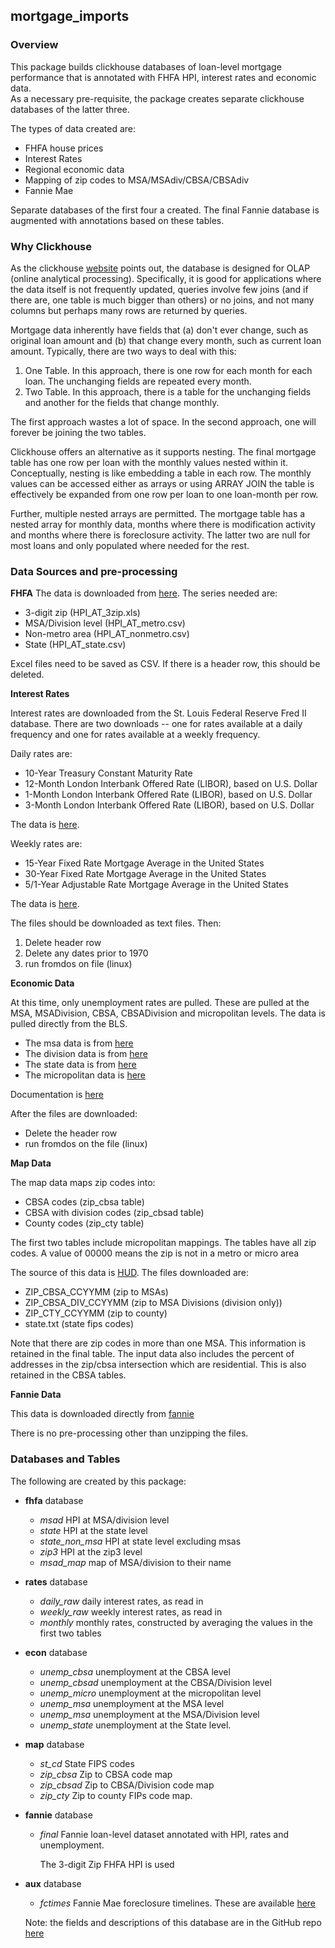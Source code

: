 ## mortgage_imports

### Overview

This package builds clickhouse databases of loan-level mortgage performance
that is annotated with FHFA HPI, interest rates and economic data.  
As a necessary pre-requisite, the package creates separate clickhouse 
databases of the latter three.

The types of data created are:

- FHFA house prices
- Interest Rates
- Regional economic data
- Mapping of zip codes to MSA/MSAdiv/CBSA/CBSAdiv  
- Fannie Mae

Separate databases of the first four a created. The final Fannie database
is augmented with annotations based on these tables.

### Why Clickhouse

As the clickhouse [website](https://clickhouse.tech/docs/en/) points out, the database is designed
for OLAP (online analytical processing). Specifically, it is good for applications where
the data itself is not frequently updated, queries involve few joins (and if there are, one table is 
much bigger than others) or no joins, and not many columns but perhaps many
rows are returned by queries.

Mortgage data inherently have fields that (a) don't ever change, such as original loan
amount and (b) that change every month, such as current loan amount. Typically, there are
two ways to deal with this:

1. One Table. In this approach, there is one row for each month for each loan. 
   The unchanging fields are repeated every month.
2. Two Table. In this approach, there is a table for the unchanging fields and another
   for the fields that change monthly.
   
The first approach wastes a lot of space.  In the second approach, one will forever be
joining the two tables.

Clickhouse offers an alternative as it supports nesting. The final mortgage table has
one row per loan with the monthly values nested within it. Conceptually, 
nesting is like embedding a table in each row. The monthly values can be accessed either as
arrays or using ARRAY JOIN the table is effectively be expanded from one row per loan
to one loan-month per row.

Further, multiple nested arrays are permitted. The mortgage table has a nested array
for monthly data, months where there is modification activity and months where there is
foreclosure activity. The latter two are null for most loans and only populated 
where needed for the rest.


### Data Sources and pre-processing

**FHFA**
The data is downloaded from [here](https://www.fhfa.gov/DataTools/Downloads/Pages/House-Price-Index-Datasets.aspx).
The series needed are:

- 3-digit zip (HPI_AT_3zip.xls)
- MSA/Division level (HPI_AT_metro.csv)
- Non-metro area (HPI_AT_nonmetro.csv)
- State (HPI_AT_state.csv)

Excel files need to be saved as CSV. If there is a header row, this should
be deleted.

**Interest Rates**

Interest rates are downloaded from the St. Louis Federal Reserve Fred II 
database. There are two downloads -- one for rates available at a daily
frequency and one for rates available at a weekly frequency.

Daily rates are:

- 10-Year Treasury Constant Maturity Rate
- 12-Month London Interbank Offered Rate (LIBOR), based on U.S. Dollar
- 1-Month London Interbank Offered Rate (LIBOR), based on U.S. Dollar
- 3-Month London Interbank Offered Rate (LIBOR), based on U.S. Dollar

The data is [here](https://research.stlouisfed.org/useraccount/datalists/257884).

Weekly rates are:

- 15-Year Fixed Rate Mortgage Average in the United States
- 30-Year Fixed Rate Mortgage Average in the United States
- 5/1-Year Adjustable Rate Mortgage Average in the United States

The data is [here](https://research.stlouisfed.org/useraccount/datalists/257882).

The files should be downloaded as text files. Then:
1. Delete header row
2. Delete any dates prior to 1970
3. run fromdos on file (linux)

**Economic Data**

At this time, only unemployment rates are pulled. These are pulled at the
MSA, MSADivision, CBSA, CBSADivision and micropolitan levels. The data
is pulled directly from the BLS.

- The msa data is from [here](https://download.bls.gov/pub/time.series/la/la.data.60.Metro)
- The division data is from [here](https://download.bls.gov/pub/time.series/la/la.data.61.Division)
- The state data is from [here](https://download.bls.gov/pub/time.series/la/la.data.3.AllStatesS)
- The micropolitan data is [here](https://download.bls.gov/pub/time.series/la/la.data.62.Micro)

Documentation is [here](https://download.bls.gov/pub/time.series/la/la.txt)

After the files are downloaded:

- Delete the header row
- run fromdos on the file (linux)

**Map Data**

The map data maps zip codes into:

- CBSA codes (zip_cbsa table)
- CBSA with division codes (zip_cbsad table)
- County codes (zip_cty table)

The first two tables include micropolitan mappings.
The tables have all zip codes. A value of 00000 means the zip is 
not in a metro or micro area

The source of this data is [HUD](https://www.huduser.gov/portal/datasets/usps_crosswalk.html).
The files downloaded are:

- ZIP_CBSA_CCYYMM (zip to MSAs)
- ZIP_CBSA_DIV_CCYYMM (zip to MSA Divisions (division only))
- ZIP_CTY_CCYYMM (zip to county)
- state.txt (state fips codes)

Note that there are zip codes in more than one MSA. This information is
retained in the final table. The input data also includes the percent
of addresses in the zip/cbsa intersection which are residential. This is
also retained in the CBSA tables.

**Fannie Data**

This data is downloaded directly from [fannie](https://capitalmarkets.fanniemae.com/credit-risk-transfer/single-family-credit-risk-transfer/fannie-mae-single-family-loan-performance-data)

There is no pre-processing other than unzipping the files.

### Databases and Tables

The following are created by this package:

- **fhfa** database
  - *msad*  HPI at MSA/division level
  - *state* HPI at the state level
  - *state_non_msa* HPI at state level excluding msas
  - *zip3* HPI at the zip3 level
  - *msad_map* map of MSA/division to their name  
    
- **rates** database
  - *daily_raw* daily interest rates, as read in
  - *weekly_raw* weekly interest rates, as read in
  - *monthly* monthly rates, constructed by averaging the values in the
    first two tables
    
- **econ** database
  - *unemp_cbsa* unemployment at the CBSA level
  - *unemp_cbsad* unemployment at the CBSA/Division level
  - *unemp_micro* unemployment at the micropolitan level
  - *unemp_msa* unemployment at the MSA level
  - *unemp_msa* unemployment at the MSA/Division level
  - *unemp_state* unemployment at the State level.
    
- **map** database
  - *st_cd* State FIPS codes
  - *zip_cbsa* Zip to CBSA code map
  - *zip_cbsad* Zip to CBSA/Division code map
  - *zip_cty* Zip to county FIPs code map.
    
- **fannie** database
  - *final* Fannie loan-level dataset annotated with HPI, rates
    and unemployment.
  
    The 3-digit Zip FHFA HPI is used

- **aux** database
  - *fctimes* Fannie Mae foreclosure timelines. These are available [here](https://singlefamily.fanniemae.com/media/6726/display)


  Note: the fields and descriptions of this database are in the GitHub 
  repo [here](https://github.com/invertedv/mortgage_imports/blob/main/fannie_final_fields.ods)